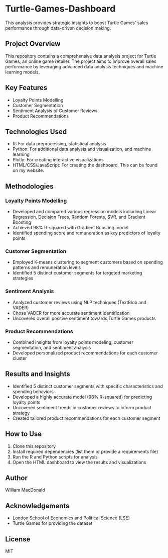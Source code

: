 # Turtle-Games-Dashboard
This analysis provides strategic insights to boost Turtle Games' sales performance through data-driven decision making.

## Project Overview
This repository contains a comprehensive data analysis project for Turtle Games, an online game retailer. The project aims to improve overall sales performance by leveraging advanced data analysis techniques and machine learning models.

## Key Features
- Loyalty Points Modelling
- Customer Segmentation
- Sentiment Analysis of Customer Reviews
- Product Recommendations

## Technologies Used
- R: For data preprocessing, statistical analysis
- Python: For additional data analysis and visualization, and machine learning
- Plotly: For creating interactive visualizations
- HTML/CSS/JavaScript: For creating the dashboard. This can be found on my website.

## Methodologies

### Loyalty Points Modelling
- Developed and compared various regression models including Linear Regression, Decision Trees, Random Forests, SVR, and Gradient Boosting
- Achieved 98% R-squared with Gradient Boosting model
- Identified spending score and remuneration as key predictors of loyalty points

### Customer Segmentation
- Employed K-means clustering to segment customers based on spending patterns and remuneration levels
- Identified 5 distinct customer segments for targeted marketing strategies

### Sentiment Analysis
- Analyzed customer reviews using NLP techniques (TextBlob and VADER)
- Chose VADER for more accurate sentiment identification
- Uncovered overall positive sentiment towards Turtle Games products

### Product Recommendations
- Combined insights from loyalty points modeling, customer segmentation, and sentiment analysis
- Developed personalized product recommendations for each customer cluster

## Results and Insights
- Identified 5 distinct customer segments with specific characteristics and spending behaviors
- Developed a highly accurate model (98% R-squared) for predicting loyalty points
- Uncovered sentiment trends in customer reviews to inform product strategy
- Created tailored product recommendations for each customer segment

## How to Use
1. Clone this repository
2. Install required dependencies (list them or provide a requirements file)
3. Run the R and Python scripts for analysis
4. Open the HTML dashboard to view the results and visualizations

## Author
William MacDonald

## Acknowledgements
- London School of Economics and Political Science (LSE)
- Turtle Games for providing the dataset

## License
MIT
